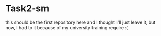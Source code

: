 # Task2-sm
this should be the first repository here and I thought I'll just leave it, but now, I had to it because of my university training require :(
